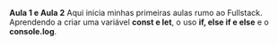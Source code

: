**Aula 1 e Aula 2**
Aqui inicia minhas primeiras aulas rumo ao Fullstack.
Aprendendo a criar uma variável **const e let**, o uso **if, else if e else** e o **console.log**.
